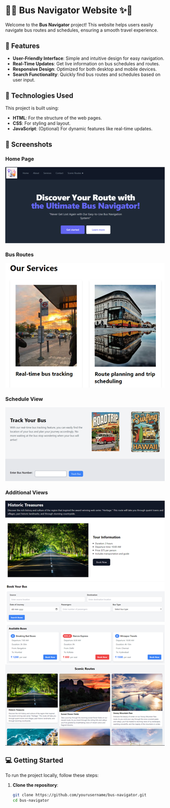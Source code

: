 # 🚌✨ Bus Navigator Website ✨🚌

Welcome to the **Bus Navigator** project! This website helps users easily navigate bus routes and schedules, ensuring a smooth travel experience.

## 🚀 Features

- **User-Friendly Interface**: Simple and intuitive design for easy navigation.
- **Real-Time Updates**: Get live information on bus schedules and routes.
- **Responsive Design**: Optimized for both desktop and mobile devices.
- **Search Functionality**: Quickly find bus routes and schedules based on user input.

## 🎨 Technologies Used

This project is built using:

- **HTML**: For the structure of the web pages.
- **CSS**: For styling and layout.
- **JavaScript**: (Optional) For dynamic features like real-time updates.

## 📸 Screenshots

### Home Page
![Home Page](Screenshot%202024-02-07%20095920.png)

### Bus Routes
![Bus Routes](Screenshot%202024-02-07%20100011.png)

### Schedule View
![Schedule View](Screenshot%202024-02-07%20100159.png)

### Additional Views
![Additional View 1](Screenshot%202024-02-07%20100238.png)
![Additional View 2](Screenshot%202024-02-07%20100340.png)
![Additional View 3](Screenshot%202024-02-07%20100435.png)


## 💻 Getting Started

To run the project locally, follow these steps:

1. **Clone the repository**:
   ```bash
   git clone https://github.com/yourusername/bus-navigator.git
   cd bus-navigator
